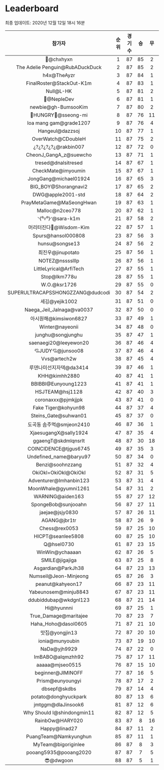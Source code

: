 # Leaderboard
최종 업데이트: 2020년 12월 12일 18시 16분




| 참가자 | 순위 | 경기수 | 승 | 무 | 패 | 승점 |
|:---:|:---:|:---:|:---:|:---:|:---:|:---:|
| 👑@chxhyxn | 1 | 87 | 85 | 2 | 0 | 257 |
| The Adelie Penguin@RubADuckDuck | 2 | 87 | 85 | 2 | 0 | 257 |
| h4x@TheAyzr | 3 | 87 | 84 | 1 | 2 | 253 |
| FinalRoster@StackOut-K1m | 4 | 87 | 83 | 1 | 3 | 250 |
| Null@L-HK | 5 | 87 | 81 | 2 | 4 | 245 |
| 🥈@NepleDev | 6 | 87 | 81 | 1 | 5 | 244 |
| newbie@gh-BumsooKim | 7 | 87 | 80 | 2 | 5 | 242 |
| 🍗HUNGRY🍗@sseong-mi | 8 | 87 | 76 | 11 | 0 | 239 |
| loa mang gam@grade1207 | 9 | 87 | 76 | 4 | 7 | 232 |
| Hangeul@dazzsoj | 10 | 87 | 77 | 1 | 9 | 232 |
| OverWatch@CDoubleH | 11 | 87 | 75 | 2 | 10 | 227 |
| ¿?¿?¿?¿?¿@rakbin007 | 12 | 87 | 72 | 0 | 15 | 216 |
| CheonJ_GangA_z@suewcho | 13 | 87 | 71 | 1 | 15 | 214 |
| tresed@dnalsitresed | 14 | 87 | 67 | 1 | 19 | 202 |
| CheckMate@imyoumin | 15 | 87 | 67 | 1 | 19 | 202 |
| JongGang@michael01924 | 16 | 87 | 65 | 3 | 19 | 198 |
| BIG_BOY@Shorangnavi2 | 17 | 87 | 65 | 2 | 20 | 197 |
| DWG@apple2001-std | 18 | 87 | 64 | 2 | 21 | 194 |
| PrayMetaGame@MaSeongHwan | 19 | 87 | 63 | 1 | 23 | 190 |
| Malloc@n2ceo778 | 20 | 87 | 62 | 1 | 24 | 187 |
| ◝(⁰▿⁰)◜@sara-k1m | 21 | 87 | 58 | 2 | 27 | 176 |
| 머리터진다🤯@Wisdom-Kim | 22 | 87 | 57 | 1 | 29 | 172 |
| Spurs@hansol000808 | 23 | 87 | 56 | 3 | 28 | 171 |
| hunsu@songse13 | 24 | 87 | 56 | 2 | 29 | 170 |
| 최진우@jinupotato | 25 | 87 | 56 | 1 | 30 | 169 |
| NOTEZ@nsssslllp | 26 | 87 | 56 | 1 | 30 | 169 |
| LittleLyrical@ArfiTech | 27 | 87 | 55 | 1 | 31 | 166 |
| Stop@lkm778u | 28 | 87 | 55 | 1 | 31 | 166 |
| W.O.@ksr1726 | 29 | 87 | 55 | 0 | 32 | 165 |
| SUPERULTRACAPSSHONGZZANG@dudcodi | 30 | 87 | 54 | 2 | 31 | 164 |
| 세깅@yejik1002 | 31 | 87 | 51 | 0 | 36 | 153 |
| Naega_Jeil_Jalnaga@va0037 | 32 | 87 | 50 | 0 | 37 | 150 |
| 아시원해@kimsiwon6827 | 33 | 87 | 49 | 1 | 37 | 148 |
| Winter@nayeonii | 34 | 87 | 48 | 0 | 39 | 144 |
| junghu@songjunghu | 35 | 87 | 47 | 1 | 39 | 142 |
| saenaegi20@leeyewon20 | 36 | 87 | 46 | 4 | 37 | 142 |
| 💘JUDY💘@junsoo08 | 37 | 87 | 46 | 4 | 37 | 142 |
| Vvs@artech2w | 38 | 87 | 45 | 4 | 38 | 139 |
| 루덴나미선지자덱@da3414 | 39 | 87 | 46 | 1 | 40 | 139 |
| KHH@kimhh2880 | 40 | 87 | 41 | 1 | 45 | 124 |
| BBIBBI@Eunyoung1223 | 41 | 87 | 41 | 1 | 45 | 124 |
| HSJTEAM@hsj1128 | 42 | 87 | 40 | 3 | 44 | 123 |
| coronaxxx@pjmkjjpk | 43 | 87 | 41 | 0 | 46 | 123 |
| Fake Tiger@kohyun98 | 44 | 87 | 37 | 4 | 46 | 115 |
| Steins_Gate@suhwan01 | 45 | 87 | 37 | 0 | 50 | 111 |
| 도곡동 솜주먹@smjeon2410 | 46 | 87 | 36 | 1 | 50 | 109 |
| XjaesugangX@sally1924 | 47 | 87 | 35 | 4 | 48 | 109 |
| ggaengT@skdmlqnsrlt | 48 | 87 | 30 | 18 | 39 | 108 |
| COINCIDENCE@tjgus6745 | 49 | 87 | 35 | 3 | 49 | 108 |
| Undefined_name@baryu97 | 50 | 87 | 34 | 0 | 53 | 102 |
| Benzi@soohnzzang | 51 | 87 | 32 | 4 | 51 | 100 |
| OkiOkl=OkiOkl@OkiOkl | 52 | 87 | 31 | 5 | 51 | 98 |
| Adventurer@Imhanbin123 | 53 | 87 | 31 | 4 | 52 | 97 |
| MoonWhale@gyumni1261 | 54 | 87 | 31 | 2 | 54 | 95 |
| WARNING@aiden163 | 55 | 87 | 27 | 12 | 48 | 93 |
| SpongeBob@sunjooahn | 56 | 87 | 27 | 11 | 49 | 92 |
| jaejae@jsjy0830 | 57 | 87 | 26 | 11 | 50 | 89 |
| AGANG@jbr1tr | 58 | 87 | 26 | 9 | 52 | 87 |
| Chess@rex0053 | 59 | 87 | 25 | 10 | 52 | 85 |
| HICPT@seanlee5808 | 60 | 87 | 25 | 10 | 52 | 85 |
| Q@hsel0730 | 61 | 87 | 23 | 15 | 49 | 84 |
| WinWin@ychaaaan | 62 | 87 | 26 | 5 | 56 | 83 |
| SMILE@jigajiga | 63 | 87 | 25 | 8 | 54 | 83 |
| Asgardian@ParkJh38 | 64 | 87 | 23 | 13 | 51 | 82 |
| Numseil@Jeon-Minjeong | 65 | 87 | 26 | 3 | 58 | 81 |
| peanut@kahyeon17 | 66 | 87 | 23 | 11 | 53 | 80 |
| Yabeunosem@minju8843 | 67 | 87 | 23 | 11 | 53 | 80 |
| ddubiddubap@wkdgnl123 | 68 | 87 | 21 | 14 | 52 | 77 |
| Hi@hyunnni | 69 | 87 | 25 | 1 | 61 | 76 |
| True_Damage@maritajee | 70 | 87 | 23 | 7 | 57 | 76 |
| Haha_Hoho@dasol0605 | 71 | 87 | 21 | 10 | 56 | 73 |
| 맛집@yongjin13 | 72 | 87 | 20 | 10 | 57 | 70 |
| ionia@munyoubin | 73 | 87 | 19 | 10 | 58 | 67 |
| NaDa@yjh9929 | 74 | 87 | 22 | 0 | 65 | 66 |
| ImBABO@alqmzhh92 | 75 | 87 | 17 | 11 | 59 | 62 |
| aaaaa@mjseo0515 | 76 | 87 | 15 | 10 | 62 | 55 |
| beginner@JIMINOFF | 77 | 87 | 16 | 5 | 66 | 53 |
| Prism@eunyoungyi | 78 | 87 | 17 | 2 | 68 | 53 |
| dbsepf@skdbs | 79 | 87 | 14 | 4 | 69 | 46 |
| potato@donghyuckpark | 80 | 87 | 13 | 6 | 68 | 45 |
| jmtggm@dlaJinsook6 | 81 | 87 | 12 | 6 | 69 | 42 |
| Why Should I@shindongmin11 | 82 | 87 | 12 | 5 | 70 | 41 |
| RainbOw@HARY020 | 83 | 87 | 8 | 16 | 63 | 40 |
| Happy@linad27 | 84 | 87 | 11 | 2 | 74 | 35 |
| PuangTeam@Namkyunghun | 85 | 87 | 11 | 1 | 75 | 34 |
| MyTeam@bigoriginlee | 86 | 87 | 8 | 3 | 76 | 27 |
| pooang5935@pooang2020 | 87 | 87 | 7 | 5 | 75 | 26 |
| 😎@dwgoon | 88 | 87 | 5 | 1 | 81 | 16 |
